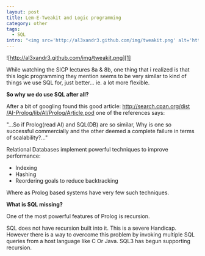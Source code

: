 ```yaml
--- 
layout: post
title: Lem-E-Tweakit and Logic programming
category: other
tags:
  - SQL
intro: "<img src='http://al3xandr3.github.com/img/tweakit.png' alt='http://al3xandr3.github.com/img/tweakit.png' />While watching the SICP lectures  8a &amp; 8b, one thing that i realized is that this logic programming they mention seems to be very similar to kind of things we use SQL for, just better&hellip; a lot more flexible."
---
```


![http://al3xandr3.github.com/img/tweakit.png][1] 

While watching the SICP
lectures 8a & 8b, one thing that i realized is that this logic programming
they mention seems to be very similar to kind of things we use SQL for, just
better... ie. a lot more flexible.

**So why we do use SQL after all?**

After a bit of googling found this good article: [http://search.cpan.org/dist
/AI-Prolog/lib/AI/Prolog/Article.pod][2] one of the references says:

"...So if Prolog(read AI) and SQL(DB) are so similar, Why is one so successful
commercially and the other deemed a complete failure in terms of
scalability?..."

Relational Databases implement powerful techniques to improve performance:

  - Indexing
  - Hashing
  - Reordering goals to reduce backtracking

Where as Prolog based systems have very few such techniques.

**What is SQL missing?**

One of the most powerful features of Prolog is recursion.

SQL does not have recursion built into it. This is a severe Handicap. However
there is a way to overcome this problem by invoking multiple SQL queries from
a host language like C Or Java. SQL3 has begun supporting recursion.

   [1]: http://al3xandr3.github.com/img/tweakit.png
   [2]: http://search.cpan.org/dist/AI-Prolog/lib/AI/Prolog/Article.pod

